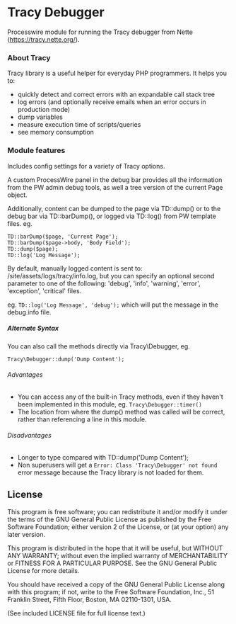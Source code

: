 Tracy Debugger
================

Processwire module for running the Tracy debugger from Nette (https://tracy.nette.org/).

### About Tracy

Tracy library is a useful helper for everyday PHP programmers. It helps you to:

* quickly detect and correct errors with an expandable call stack tree
* log errors (and optionally receive emails when an error occurs in production mode)
* dump variables
* measure execution time of scripts/queries
* see memory consumption

### Module features

Includes config settings for a variety of Tracy options.

A custom ProcessWire panel in the debug bar provides all the information from the PW admin
debug tools, as well a tree version of the current Page object.

Additionally, content can be dumped to the page via TD::dump() or to the debug bar via TD::barDump(),
or logged via TD::log() from PW template files. eg.

```
TD::barDump($page, 'Current Page');
TD::barDump($page->body, 'Body Field');
TD::dump($page);
TD::log('Log Message');
```

By default, manually logged content is sent to: /site/assets/logs/tracy/info.log,
but you can specify an optional second parameter to one of the following:
'debug', 'info', 'warning', 'error', 'exception', 'critical' files.

eg. `TD::log('Log Message', 'debug');` which will put the message in the debug.info file.

##### Alternate Syntax

You can also call the methods directly via Tracy\Debugger, eg.
```
Tracy\Debugger::dump('Dump Content');
```
###### Advantages
* You can access any of the built-in Tracy methods, even if they haven't been implemented in this module, eg. `Tracy\Debugger::timer()`
* The location from where the dump() method was called will be correct, rather than referencing a line in this module.

###### Disadvantages
* Longer to type compared with TD::dump('Dump Content');
* Non superusers will get a `Error: Class 'Tracy\Debugger' not found` error message because the Tracy library is not loaded for them.


## License

This program is free software; you can redistribute it and/or
modify it under the terms of the GNU General Public License
as published by the Free Software Foundation; either version 2
of the License, or (at your option) any later version.

This program is distributed in the hope that it will be useful,
but WITHOUT ANY WARRANTY; without even the implied warranty of
MERCHANTABILITY or FITNESS FOR A PARTICULAR PURPOSE.  See the
GNU General Public License for more details.

You should have received a copy of the GNU General Public License
along with this program; if not, write to the Free Software
Foundation, Inc., 51 Franklin Street, Fifth Floor, Boston, MA  02110-1301, USA.

(See included LICENSE file for full license text.)